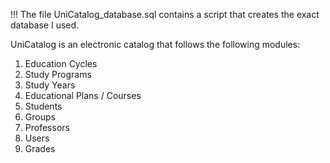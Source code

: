 !!! The file UniCatalog_database.sql contains a script that creates the exact database I used.

UniCatalog is an electronic catalog that follows the following modules:
1. Education Cycles
2. Study Programs
3. Study Years
4. Educational Plans / Courses
5. Students
6. Groups
7. Professors
8. Users
9. Grades
